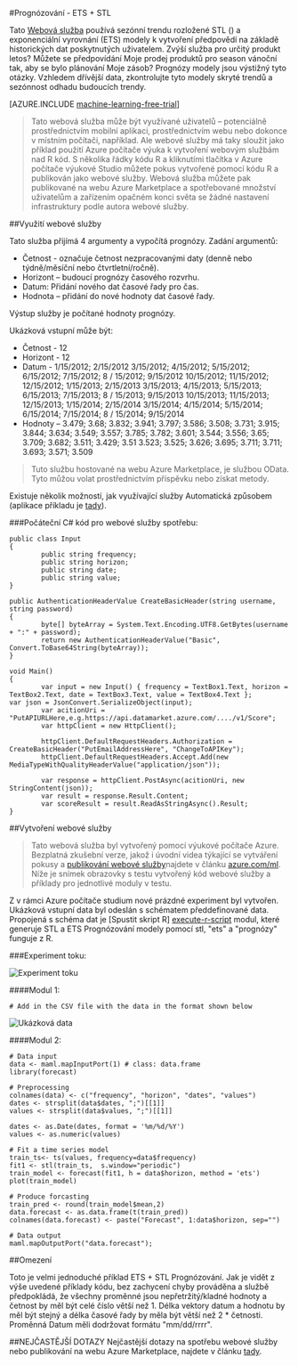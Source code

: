 <properties 
    pageTitle="Prognózování - ETS + STL | Microsoft Azure" 
    description="Prognózování - ETS + STL" 
    services="machine-learning" 
    documentationCenter="" 
    authors="xueshanz" 
    manager="jhubbard" 
    editor="cgronlun"/>

<tags 
    ms.service="machine-learning" 
    ms.workload="data-services" 
    ms.tgt_pltfrm="na" 
    ms.devlang="na" 
    ms.topic="article" 
    ms.date="08/17/2016" 
    ms.author="yijichen"/> 

#<a name="forecasting---ets--stl"></a>Prognózování - ETS + STL  

Tato [Webová služba]( https://datamarket.azure.com/dataset/aml_labs/demand_forecast) používá sezónní trendu rozložené STL () a exponenciální vyrovnání (ETS) modely k vytvoření předpovědí na základě historických dat poskytnutých uživatelem. Zvýší služba pro určitý produkt letos? Můžete se předpovídání Moje prodej produktů pro season vánoční tak, aby se bylo plánování Moje zásob? Prognózy modely jsou výstižný tyto otázky. Vzhledem dřívější data, zkontrolujte tyto modely skryté trendů a sezónnost odhadu budoucích trendy. 


[AZURE.INCLUDE [machine-learning-free-trial](../../includes/machine-learning-free-trial.md)] 
 
>Tato webová služba může být využívané uživatelů – potenciálně prostřednictvím mobilní aplikaci, prostřednictvím webu nebo dokonce v místním počítači, například. Ale webové služby má taky sloužit jako příklad použití Azure počítače výuka k vytvoření webovým službám nad R kód. S několika řádky kódu R a kliknutími tlačítka v Azure počítače výukové Studio můžete pokus vytvořené pomocí kódu R a publikován jako webové služby. Webová služba můžete pak publikované na webu Azure Marketplace a spotřebované množství uživatelům a zařízením opačném konci světa se žádné nastavení infrastruktury podle autora webové služby.  
 
##<a name="consumption-of-web-service"></a>Využití webové služby 

Tato služba přijímá 4 argumenty a vypočítá prognózy.
Zadání argumentů:

* Četnost - označuje četnost nezpracovanými daty (denně nebo týdně/měsíční nebo čtvrtletní/ročně).
* Horizont – budoucí prognózy časového rozvrhu.
* Datum: Přidání nového dat časové řady pro čas.
* Hodnota – přidání do nové hodnoty dat časové řady.

Výstup služby je počítané hodnoty prognózy.
 
Ukázková vstupní může být: 

* Četnost - 12
* Horizont - 12
* Datum - 1/15/2012; 2/15/2012 3/15/2012; 4/15/2012; 5/15/2012; 6/15/2012; 7/15/2012; 8 / 15/2012; 9/15/2012 10/15/2012; 11/15/2012; 12/15/2012; 1/15/2013; 2/15/2013 3/15/2013; 4/15/2013; 5/15/2013; 6/15/2013; 7/15/2013; 8 / 15/2013; 9/15/2013 10/15/2013; 11/15/2013; 12/15/2013; 1/15/2014; 2/15/2014 3/15/2014; 4/15/2014; 5/15/2014; 6/15/2014; 7/15/2014; 8 / 15/2014; 9/15/2014
* Hodnoty – 3.479; 3.68; 3.832; 3.941; 3.797; 3.586; 3.508; 3.731; 3.915; 3.844; 3.634; 3.549; 3.557; 3.785; 3.782; 3.601; 3.544; 3.556; 3.65; 3.709; 3.682; 3.511; 3.429; 3.51 3.523; 3.525; 3.626; 3.695; 3.711; 3.711; 3.693; 3.571; 3.509

>Tuto službu hostované na webu Azure Marketplace, je službou OData. Tyto můžou volat prostřednictvím příspěvku nebo získat metody. 

Existuje několik možností, jak využívající služby Automatická způsobem (aplikace příkladu je [tady](http://microsoftazuremachinelearning.azurewebsites.net/StlEtsForecasting.aspx )).

###<a name="starting-c-code-for-web-service-consumption"></a>Počáteční C# kód pro webové služby spotřebu:

    public class Input
    {
            public string frequency;
            public string horizon;
            public string date;
            public string value;
    }
    
    public AuthenticationHeaderValue CreateBasicHeader(string username, string password)
    {
            byte[] byteArray = System.Text.Encoding.UTF8.GetBytes(username + ":" + password);
            return new AuthenticationHeaderValue("Basic", Convert.ToBase64String(byteArray));
    }
    
    void Main()
    {
            var input = new Input() { frequency = TextBox1.Text, horizon = TextBox2.Text, date = TextBox3.Text, value = TextBox4.Text };         var json = JsonConvert.SerializeObject(input);
            var acitionUri = "PutAPIURLHere,e.g.https://api.datamarket.azure.com/..../v1/Score";
            var httpClient = new HttpClient();
    
            httpClient.DefaultRequestHeaders.Authorization = CreateBasicHeader("PutEmailAddressHere", "ChangeToAPIKey");
            httpClient.DefaultRequestHeaders.Accept.Add(new MediaTypeWithQualityHeaderValue("application/json"));
    
            var response = httpClient.PostAsync(acitionUri, new StringContent(json));
            var result = response.Result.Content;
            var scoreResult = result.ReadAsStringAsync().Result;
    }


##<a name="creation-of-web-service"></a>Vytvoření webové služby 

>Tato webová služba byl vytvořený pomocí výukové počítače Azure. Bezplatná zkušební verze, jakož i úvodní videa týkající se vytváření pokusy a [publikování webové služby](machine-learning-publish-a-machine-learning-web-service.md)najdete v článku [azure.com/ml](http://azure.com/ml). Níže je snímek obrazovky s testu vytvořený kód webové služby a příklady pro jednotlivé moduly v testu.

Z v rámci Azure počítače studium nové prázdné experiment byl vytvořen. Ukázková vstupní data byl odeslán s schématem předdefinované data. Propojená s schéma dat je [Spustit skript R] [ execute-r-script] modul, které generuje STL a ETS Prognózování modely pomocí stl, "ets" a "prognózy" funguje z R. 

###<a name="experiment-flow"></a>Experiment toku:

![Experiment toku][2]

####<a name="module-1"></a>Modul 1:
 
    # Add in the CSV file with the data in the format shown below 
![Ukázková data][3]   

####<a name="module-2"></a>Modul 2:

    # Data input
    data <- maml.mapInputPort(1) # class: data.frame
    library(forecast)
    
    # Preprocessing
    colnames(data) <- c("frequency", "horizon", "dates", "values")
    dates <- strsplit(data$dates, ";")[[1]]
    values <- strsplit(data$values, ";")[[1]]
    
    dates <- as.Date(dates, format = '%m/%d/%Y')
    values <- as.numeric(values)
    
    # Fit a time series model
    train_ts<- ts(values, frequency=data$frequency)
    fit1 <- stl(train_ts,  s.window="periodic")
    train_model <- forecast(fit1, h = data$horizon, method = 'ets')
    plot(train_model)
    
    # Produce forcasting
    train_pred <- round(train_model$mean,2)
    data.forecast <- as.data.frame(t(train_pred))
    colnames(data.forecast) <- paste("Forecast", 1:data$horizon, sep="")
    
    # Data output
    maml.mapOutputPort("data.forecast");

##<a name="limitations"></a>Omezení 

Toto je velmi jednoduché příklad ETS + STL Prognózování. Jak je vidět z výše uvedené příklady kódu, bez zachycení chyby prováděna a službě předpokládá, že všechny proměnné jsou nepřetržitý/kladné hodnoty a četnost by měl být celé číslo větší než 1. Délka vektory datum a hodnotu by měl být stejný a délka časové řady by měla být větší než 2 * četnosti. Proměnná Datum měli dodržovat formátu "mm/dd/rrrr".

##<a name="faq"></a>NEJČASTĚJŠÍ DOTAZY
Nejčastější dotazy na spotřebu webové služby nebo publikování na webu Azure Marketplace, najdete v článku [tady](machine-learning-marketplace-faq.md).

[1]: ./media/machine-learning-r-csharp-retail-demand-forecasting/retail-img1.png
[2]: ./media/machine-learning-r-csharp-retail-demand-forecasting/retail-img2.png
[3]: ./media/machine-learning-r-csharp-retail-demand-forecasting/retail-img3.png


<!-- Module References -->
[execute-r-script]: https://msdn.microsoft.com/library/azure/30806023-392b-42e0-94d6-6b775a6e0fd5/
 

